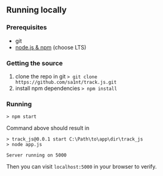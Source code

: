 ## Running locally

### Prerequisites
* git
* [node.js & npm](https://nodejs.org/en/) (choose LTS)

### Getting the source
1. clone the repo in git 
  `> git clone https://github.com/sa1nt/track.js.git`
2. install npm dependencies
  `> npm install`

### Running
`> npm start`

Command above should result in  
```
> track_js@0.0.1 start C:\Path\to\app\dir\track_js
> node app.js

Server running on 5000
```

Then you can visit `localhost:5000` in your browser to verify.
